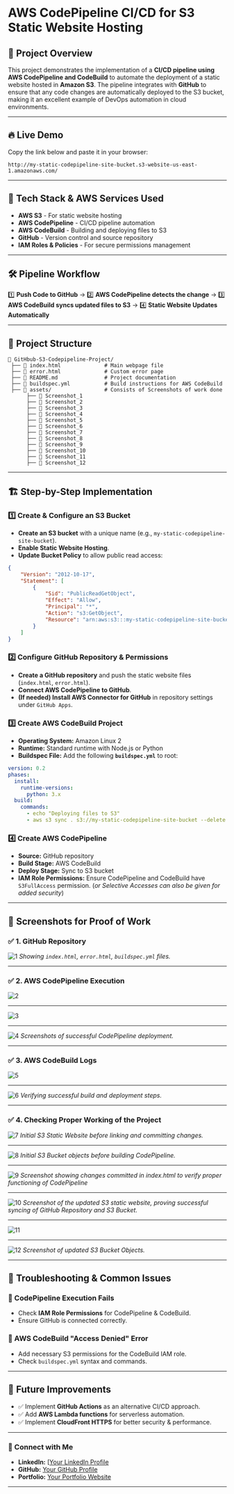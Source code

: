 # AWS CodePipeline CI/CD for S3 Static Website Hosting

## 📌 **Project Overview**
This project demonstrates the implementation of a **CI/CD pipeline using AWS CodePipeline and CodeBuild** to automate the deployment of a static website hosted in **Amazon S3**. The pipeline integrates with **GitHub** to ensure that any code changes are automatically deployed to the S3 bucket, making it an excellent example of DevOps automation in cloud environments.

---

## 🔥 **Live Demo**
Copy the link below and paste it in your browser:
```
http://my-static-codepipeline-site-bucket.s3-website-us-east-1.amazonaws.com/
```

---

## 🚀 **Tech Stack & AWS Services Used**
- **AWS S3** - For static website hosting
- **AWS CodePipeline** - CI/CD pipeline automation
- **AWS CodeBuild** - Building and deploying files to S3
- **GitHub** - Version control and source repository
- **IAM Roles & Policies** - For secure permissions management

---

## 🛠 **Pipeline Workflow**
1️⃣ **Push Code to GitHub** → 2️⃣ **AWS CodePipeline detects the change** → 3️⃣ **AWS CodeBuild syncs updated files to S3** → 4️⃣ **Static Website Updates Automatically**

---

## 📂 **Project Structure**
```
📁 GitHbub-S3-Codepipeline-Project/
 ├── 📄 index.html              # Main webpage file
 ├── 📄 error.html              # Custom error page
 ├── 📄 README.md               # Project documentation
 ├── 📄 buildspec.yml           # Build instructions for AWS CodeBuild
 ├── 📁 assets/                 # Consists of Screenshots of work done 
      ├── 📄 Screenshot_1
      ├── 📄 Screenshot_2
      ├── 📄 Screenshot_3
      ├── 📄 Screenshot_4
      ├── 📄 Screenshot_5
      ├── 📄 Screenshot_6
      ├── 📄 Screenshot_7
      ├── 📄 Screenshot_8
      ├── 📄 Screenshot_9
      ├── 📄 Screenshot_10
      ├── 📄 Screenshot_11
      ├── 📄 Screenshot_12
```

---

## 🏗 **Step-by-Step Implementation**
### **1️⃣ Create & Configure an S3 Bucket**
- **Create an S3 bucket** with a unique name (e.g., `my-static-codepipeline-site-bucket`).
- **Enable Static Website Hosting**.
- **Update Bucket Policy** to allow public read access:

```json
{
    "Version": "2012-10-17",
    "Statement": [
        {
            "Sid": "PublicReadGetObject",
            "Effect": "Allow",
            "Principal": "*",
            "Action": "s3:GetObject",
            "Resource": "arn:aws:s3:::my-static-codepipeline-site-bucket/*"
        }
    ]
}
```

### **2️⃣ Configure GitHub Repository & Permissions**
- **Create a GitHub repository** and push the static website files (`index.html`, `error.html`).
- **Connect AWS CodePipeline to GitHub**.
- **(If needed) Install AWS Connector for GitHub** in repository settings under `GitHub Apps`.

### **3️⃣ Create AWS CodeBuild Project**
- **Operating System:** Amazon Linux 2
- **Runtime:** Standard runtime with Node.js or Python
- **Buildspec File:** Add the following **`buildspec.yml`** to root:

```yaml
version: 0.2
phases:
  install:
    runtime-versions:
      python: 3.x
  build:
    commands:
      - echo "Deploying files to S3"
      - aws s3 sync . s3://my-static-codepipeline-site-bucket --delete
```

### **4️⃣ Create AWS CodePipeline**
- **Source:** GitHub repository
- **Build Stage:** AWS CodeBuild
- **Deploy Stage:** Sync to S3 bucket
- **IAM Role Permissions:** Ensure CodePipeline and CodeBuild have `S3FullAccess` permission. (*or Selective Accesses can also be given for added security*)
---

## 📸 **Screenshots for Proof of Work**
### ✅ 1. **GitHub Repository**

![1](assets/Repo_Image.png)
*Showing `index.html`, `error.html`, `buildspec.yml` files.* 

---

### ✅ 2. **AWS CodePipeline Execution**

![2](assets/CodepPipeline.png)

---

![3](assets/CodePipeline_1.png)

---

![4](assets/CodePipeline_2.png)
*Screenshots of successful CodePipeline deployment.*  

---

### ✅ 3. **AWS CodeBuild Logs**
![5](assets/CodeBuild_1.png)

---

![6](assets/CodeBuild_2.png)
*Verifying successful build and deployment steps.*  

---

### ✅ **4. Checking Proper Working of the Project**

![7](assets/website.png)
*Initial S3 Static Website before linking and committing changes.*

---

![8](assets/initial_s3.png)
*Initial S3 Bucket objects before building CodePipeline.*

---

![9](assets/commit_updated_website.png)
*Screenshot showing changes committed in index.html to verify proper functioning of CodePipeline*

---

![10](assets/website_2.png)
*Screenshot of the updated S3 static website, proving successful syncing of GitHub Repository and S3 Bucket.*

---

![11](assets/s3.png)

---

![12](assets/s3_1.png)
*Screenshot of updated S3 Bucket Objects.*

---


## 📌 **Troubleshooting & Common Issues**
### **🔴 CodePipeline Execution Fails**
- Check **IAM Role Permissions** for CodePipeline & CodeBuild.
- Ensure GitHub is connected correctly.

### **🔴 AWS CodeBuild "Access Denied" Error**
- Add necessary S3 permissions for the CodeBuild IAM role.
- Check `buildspec.yml` syntax and commands.


---

## 📌 **Future Improvements**
- ✅ Implement **GitHub Actions** as an alternative CI/CD approach.
- ✅ Add **AWS Lambda functions** for serverless automation.
- ✅ Implement **CloudFront HTTPS** for better security & performance.

---

### **🔗 Connect with Me**
- **LinkedIn:** [[Your LinkedIn Profile](https://www.linkedin.com/in/dhwarakesh-srinivasan-361719292)
- **GitHub:** [Your GitHub Profile](https://github.com/git-hub-user7)
- **Portfolio:** [Your Portfolio Website](#)

---

